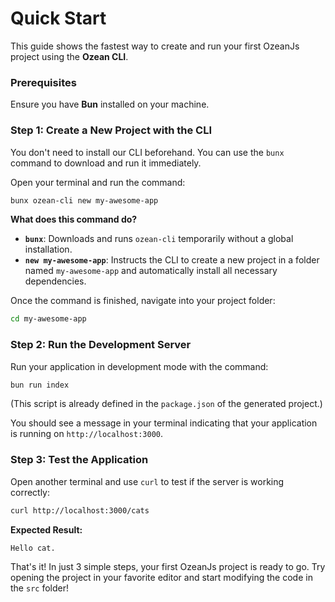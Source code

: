 # Quick Start

This guide shows the fastest way to create and run your first OzeanJs project using the **Ozean CLI**.

### Prerequisites

Ensure you have **Bun** installed on your machine.

### Step 1: Create a New Project with the CLI

You don't need to install our CLI beforehand. You can use the `bunx` command to download and run it immediately.

Open your terminal and run the command:

```bash
bunx ozean-cli new my-awesome-app
```

**What does this command do?**

- **`bunx`**: Downloads and runs `ozean-cli` temporarily without a global installation.
- **`new my-awesome-app`**: Instructs the CLI to create a new project in a folder named `my-awesome-app` and automatically install all necessary dependencies.

Once the command is finished, navigate into your project folder:

```bash
cd my-awesome-app
```

### Step 2: Run the Development Server

Run your application in development mode with the command:

```bash
bun run index
```

(This script is already defined in the `package.json` of the generated project.)

You should see a message in your terminal indicating that your application is running on `http://localhost:3000`.

### Step 3: Test the Application

Open another terminal and use `curl` to test if the server is working correctly:

```bash
curl http://localhost:3000/cats
```

**Expected Result:**

```
Hello cat.
```

That's it! In just 3 simple steps, your first OzeanJs project is ready to go. Try opening the project in your favorite editor and start modifying the code in the `src` folder!
